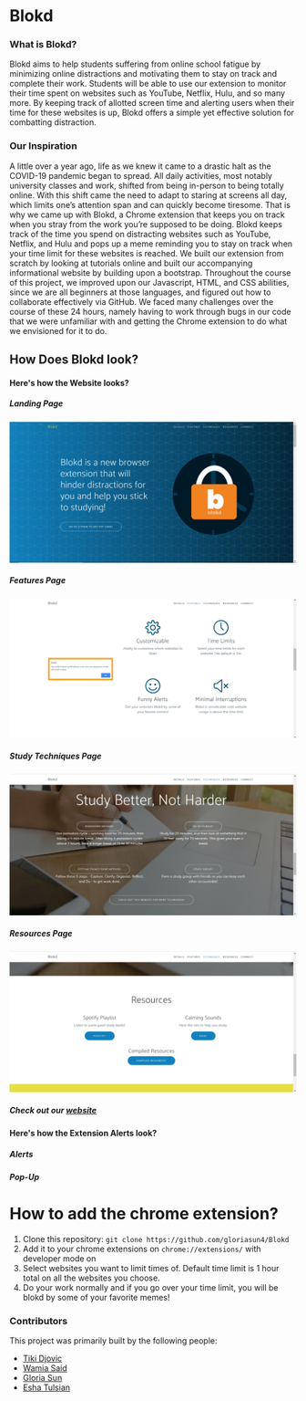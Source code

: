 # Blokd

### What is Blokd?
Blokd aims to help students suffering from online school fatigue by minimizing online distractions and motivating them to stay on track and complete their work. Students will be able to use our extension to monitor their time spent on websites such as YouTube, Netflix, Hulu, and so many more. By keeping track of allotted screen time and alerting users when their time for these websites is up, Blokd offers a simple yet effective solution for combatting distraction.

### Our Inspiration
A little over a year ago, life as we knew it came to a drastic halt as the COVID-19 pandemic began to spread. All daily activities, most notably university classes and work, shifted from being in-person to being totally online. With this shift came the need to adapt to staring at screens all day, which limits one’s attention span and can quickly become tiresome. That is why we came up with Blokd, a Chrome extension that keeps you on track when you stray from the work you’re supposed to be doing. Blokd keeps track of the time you spend on distracting websites such as YouTube, Netflix, and Hulu and pops up a meme reminding you to stay on track when your time limit for these websites is reached. We built our extension from scratch by looking at tutorials online and built our accompanying informational website by building upon a bootstrap. Throughout the course of this project, we improved upon our Javascript, HTML, and CSS abilities, since we are all beginners at those languages, and figured out how to collaborate effectively via GitHub. We faced many challenges over the course of these 24 hours, namely having to work through bugs in our code that we were unfamiliar with and getting the Chrome extension to do what we envisioned for it to do.



## How Does Blokd look?

#### Here's how the Website looks?

##### Landing Page
![LandingPage](website_landingpage.png)

##### Features Page
![Features](website_features.png)

##### Study Techniques Page
![Techniques](website_techniques.png)

##### Resources Page
![Resources](website_resources.png)

##### Check out our [website](www.blokd.tech)

#### Here's how the Extension Alerts look?

##### Alerts

##### Pop-Up

# How to add the chrome extension?
1. Clone this repository: `git clone https://github.com/gloriasun4/Blokd`
2. Add it to your chrome extensions on `chrome://extensions/` with developer mode on
3. Select websites you want to limit times of. Default time limit is 1 hour total on all the websites you choose.
4. Do your work normally and if you go over your time limit, you will be blokd by some of your favorite memes!

### Contributors
This project was primarily built by the following people:
- [Tiki Djovic](https://www.linkedin.com/in/tijana-djokic/)
- [Wamia Said](https://www.linkedin.com/in/wamiasaid/)
- [Gloria Sun](https://www.linkedin.com/in/gloriasun4/)
- [Esha Tulsian](https://www.linkedin.com/in/esha-tulsian-076b731a7)